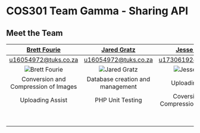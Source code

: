 # COS301 Team Gamma - Sharing API

## Meet the Team

| <a href="https://github.com/BrettFourie" target="_blank">**Brett Fourie**</a> | <a href="https://github.com/Jad-91802" target="_blank">**Jared Gratz**</a> | <a href="https://github.com/BrettFourie" target="_blank">**Jesse Mwiti**</a> | <a href="https://github.com/jordannijs" target="_blank">**Jordan Nijs**</a> | <a href="https://github.com/BrettFourie" target="_blank">**Stephen Du Plessis**</a> | <a href="https://github.com/BrettFourie" target="_blank">**Thembinkosi Mtsweni**</a> | <a href="https://github.com/BrettFourie" target="_blank">**William Tandwe**</a> |
| :---: |:---:| :---:| :---:| :---:| :---:| :---:|
| u16054972@tuks.co.za | u16054972@tuks.co.za | u17306192@tuks.co.za | u18305980@tuks.co.za | u17049203@tuks.co.za | u16205457@tuks.co.za | u15232672@tuks.co.za |
| ![Brett Fourie](https://avatars2.githubusercontent.com/u/54021309?v=4s=200) | ![Jared Gratz](https://avatars1.githubusercontent.com/u/35114725?v=3&s=200) | ![Jesse Mwiti](https://avatars1.githubusercontent.com/u/4284691?v=3&s=200) | ![Jordan Nijs](https://avatars1.githubusercontent.com/u/54304244?v=3&s=200)  |  ![Stephen Du Plessis](https://avatars1.githubusercontent.com/u/4284691?v=3&s=200)  |  ![Thembinkosi Mtsweni](https://avatars1.githubusercontent.com/u/4284691?v=3&s=200)  |  ![William Tandwe](https://avatars1.githubusercontent.com/u/4284691?v=3&s=200)  |
| Conversion and Compression of Images | Database creation and management | Uploading Lead | Database creation and management | PHP Unit Testing | Leader and Co-ordinator | Downloading Lead |
| Uploading Assist | PHP Unit Testing | Coversion and Compression of Images | PHP Unit Testing | Downloading Assist | Git Branching and Organization | Uploading (Rating) |
| | | | | | Upload and Dowload Assist | |
